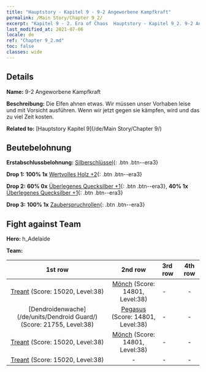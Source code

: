 ```yaml
---
title: "Hauptstory - Kapitel 9 - 9-2 Angeworbene Kampfkraft"
permalink: /Main Story/Chapter 9_2/
excerpt: "Kapitel 9 - 2. Era of Chaos  Hauptstory - Kapitel 9_2. 9-2 Angeworbene Kampfkraft"
last_modified_at: 2021-07-06
locale: de
ref: "Chapter 9_2.md"
toc: false
classes: wide
---
```


## Details

 **Name:** 9-2 Angeworbene Kampfkraft

 **Beschreibung:** Die Elfen ahnen etwas. Wir müssen unser Vorhaben leise und mit Vorsicht ausführen. Wenn wir jetzt gegen sie kämpfen, wird und das zu viel Zeit kosten.

 **Related to:** [Hauptstory Kapitel 9](/de/Main Story/Chapter 9/)

## Beutebelohnung

 **Erstabschlussbelohnung:** [Silberschlüssel](/ItemsDE/con_693/){: .btn .btn--era3}

 **Drop 1:** **100% 1x** [Wertvolles Holz +2](/ItemsDE/mat_27/){: .btn .btn--era3}

 **Drop 2:** **60% 0x** [Überlegenes Quecksilber +1](/ItemsDE/mat_21/){: .btn .btn--era3}, **40% 1x** [Überlegenes Quecksilber +1](/ItemsDE/mat_21/){: .btn .btn--era3}

 **Drop 3:** **100% 1x** [Zauberspruchrollen](/ItemsDE/con_694/){: .btn .btn--era3}


## Fight against Team
 **Hero:** h_Adelaide

 **Team:**


  | 1st row | 2nd row | 3rd row | 4th row |
  |:----:|:----:|:----|:----:|
  | [Treant](/de/units/Treant/) (Score: 15020, Level:38)  | [Mönch](/de/units/Monk/) (Score: 14801, Level:38)  | - | - |
  | [Dendroidenwache](/de/units/Dendroid Guard/) (Score: 21755, Level:38)  | [Pegasus](/de/units/Pegasus/) (Score: 14801, Level:38)  | - | - |
  | [Treant](/de/units/Treant/) (Score: 15020, Level:38)  | [Mönch](/de/units/Monk/) (Score: 14801, Level:38)  | - | - |
  | [Treant](/de/units/Treant/) (Score: 15020, Level:38)  | - | - | - |


